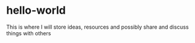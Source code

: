 # hello-world
This is where I will store ideas, resources and possibly share and discuss things with others
